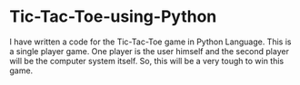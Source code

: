 # Tic-Tac-Toe-using-Python
 I have  written a code for the Tic-Tac-Toe game in Python Language. This is a single player game. One player is the user himself and the second player will be the computer system itself. So, this will be a very tough to win this game.
